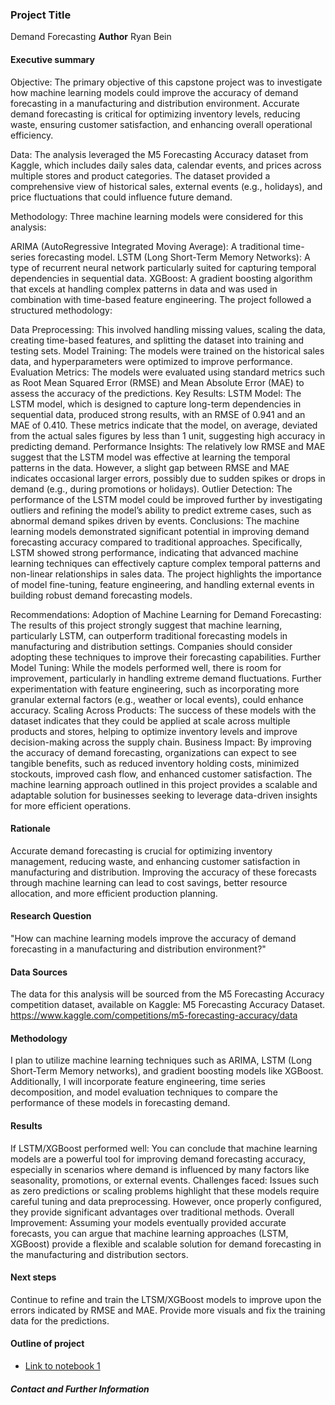 ### Project Title
Demand Forecasting
**Author**
Ryan Bein
#### Executive summary
  Objective:
  The primary objective of this capstone project was to investigate how machine learning models could improve the accuracy of demand forecasting in a manufacturing and distribution environment. Accurate demand forecasting is critical for optimizing inventory levels, reducing waste, ensuring   customer satisfaction, and enhancing overall operational efficiency.
  
  Data:
  The analysis leveraged the M5 Forecasting Accuracy dataset from Kaggle, which includes daily sales data, calendar events, and prices across multiple stores and product categories. The dataset provided a comprehensive view of historical sales, external events (e.g., holidays), and price fluctuations that could influence future demand.
  
  Methodology:
  Three machine learning models were considered for this analysis:
  
  ARIMA (AutoRegressive Integrated Moving Average): A traditional time-series forecasting model.
  LSTM (Long Short-Term Memory Networks): A type of recurrent neural network particularly suited for capturing temporal dependencies in sequential data.
  XGBoost: A gradient boosting algorithm that excels at handling complex patterns in data and was used in combination with time-based feature engineering.
  The project followed a structured methodology:
  
  Data Preprocessing: This involved handling missing values, scaling the data, creating time-based features, and splitting the dataset into training and testing sets.
  Model Training: The models were trained on the historical sales data, and hyperparameters were optimized to improve performance.
  Evaluation Metrics: The models were evaluated using standard metrics such as Root Mean Squared Error (RMSE) and Mean Absolute Error (MAE) to assess the accuracy of the predictions.
  Key Results:
  LSTM Model: The LSTM model, which is designed to capture long-term dependencies in sequential data, produced strong results, with an RMSE of 0.941 and an MAE of 0.410. These metrics indicate that the model, on average, deviated from the actual sales figures by less than 1 unit, suggesting high accuracy in predicting demand.
  Performance Insights: The relatively low RMSE and MAE suggest that the LSTM model was effective at learning the temporal patterns in the data. However, a slight gap between RMSE and MAE indicates occasional larger errors, possibly due to sudden spikes or drops in demand (e.g., during promotions or holidays).
  Outlier Detection: The performance of the LSTM model could be improved further by investigating outliers and refining the model’s ability to predict extreme cases, such as abnormal demand spikes driven by events.
  Conclusions:
  The machine learning models demonstrated significant potential in improving demand forecasting accuracy compared to traditional approaches. Specifically, LSTM showed strong performance, indicating that advanced machine learning techniques can effectively capture complex temporal patterns and non-linear relationships in sales data. The project highlights the importance of model fine-tuning, feature engineering, and handling external events in building robust demand forecasting models.
  
  Recommendations:
  Adoption of Machine Learning for Demand Forecasting: The results of this project strongly suggest that machine learning, particularly LSTM, can outperform traditional forecasting models in manufacturing and distribution settings. Companies should consider adopting these techniques to improve their forecasting capabilities.
  Further Model Tuning: While the models performed well, there is room for improvement, particularly in handling extreme demand fluctuations. Further experimentation with feature engineering, such as incorporating more granular external factors (e.g., weather or local events), could enhance accuracy.
  Scaling Across Products: The success of these models with the dataset indicates that they could be applied at scale across multiple products and stores, helping to optimize inventory levels and improve decision-making across the supply chain.
  Business Impact:
  By improving the accuracy of demand forecasting, organizations can expect to see tangible benefits, such as reduced inventory holding costs, minimized stockouts, improved cash flow, and enhanced customer satisfaction. The machine learning approach outlined in this project provides a scalable and adaptable solution for businesses seeking to leverage data-driven insights for more efficient operations.

#### Rationale
Accurate demand forecasting is crucial for optimizing inventory management, reducing waste, and enhancing customer satisfaction in manufacturing and distribution. Improving the accuracy of these forecasts through machine learning can lead to cost savings, better resource allocation, and more efficient production planning.

#### Research Question
"How can machine learning models improve the accuracy of demand forecasting in a manufacturing and distribution environment?"

#### Data Sources
The data for this analysis will be sourced from the M5 Forecasting Accuracy competition dataset, available on Kaggle: M5 Forecasting Accuracy Dataset. https://www.kaggle.com/competitions/m5-forecasting-accuracy/data

#### Methodology
I plan to utilize machine learning techniques such as ARIMA, LSTM (Long Short-Term Memory networks), and gradient boosting models like XGBoost. Additionally, I will incorporate feature engineering, time series decomposition, and model evaluation techniques to compare the performance of these models in forecasting demand.

#### Results
If LSTM/XGBoost performed well: You can conclude that machine learning models are a powerful tool for improving demand forecasting accuracy, especially in scenarios where demand is influenced by many factors like seasonality, promotions, or external events.
Challenges faced: Issues such as zero predictions or scaling problems highlight that these models require careful tuning and data preprocessing. However, once properly configured, they provide significant advantages over traditional methods.
Overall Improvement: Assuming your models eventually provided accurate forecasts, you can argue that machine learning approaches (LSTM, XGBoost) provide a flexible and scalable solution for demand forecasting in the manufacturing and distribution sectors.

#### Next steps
Continue to refine and train the LTSM/XGBoost models to improve upon the errors indicated by RMSE and MAE.
Provide more visuals and fix the training data for the predictions.

#### Outline of project

- [Link to notebook 1](Capstone20_with_Sampling.ipynb)

##### Contact and Further Information
